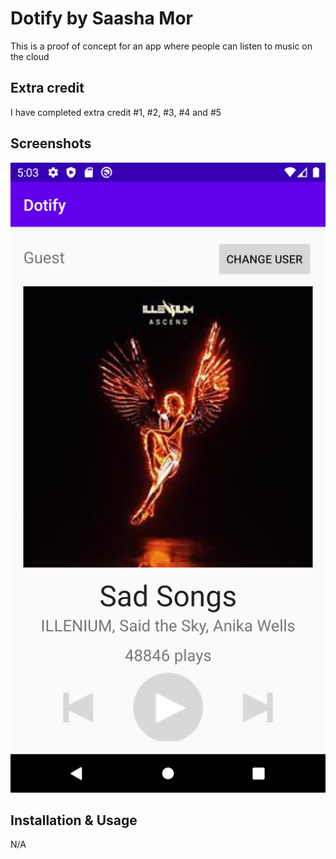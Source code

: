 
# Dotify by Saasha Mor

This is a proof of concept for an app where people can listen to music on the cloud

## Extra credit
I have completed extra credit #1, #2, #3, #4 and #5

## Screenshots
![screenshot of music player on phone](imgs/dotify.png)


## Installation & Usage
N/A
